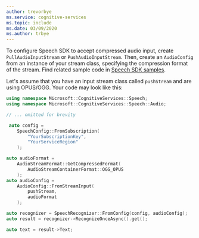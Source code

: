 ```yaml
---
author: trevorbye
ms.service: cognitive-services
ms.topic: include
ms.date: 03/09/2020
ms.author: trbye
---
```


To configure Speech SDK to accept compressed audio input, create `PullAudioInputStream` or `PushAudioInputStream`. Then, create an `AudioConfig` from an instance of your stream class, specifying the compression format of the stream.  Find related sample code in [Speech SDK samples](https://github.com/Azure-Samples/cognitive-services-speech-sdk/blob/master/samples/cpp/windows/console/samples/speaker_recognition_samples.cpp).

Let's assume that you have an input stream class called `pushStream` and are using OPUS/OGG. Your code may look like this:

```cpp
using namespace Microsoft::CognitiveServices::Speech;
using namespace Microsoft::CognitiveServices::Speech::Audio;

// ... omitted for brevity

 auto config =
    SpeechConfig::FromSubscription(
        "YourSubscriptionKey",
        "YourServiceRegion"
    );

auto audioFormat =
    AudioStreamFormat::GetCompressedFormat(
        AudioStreamContainerFormat::OGG_OPUS
    );
auto audioConfig =
    AudioConfig::FromStreamInput(
        pushStream,
        audioFormat
    );

auto recognizer = SpeechRecognizer::FromConfig(config, audioConfig);
auto result = recognizer->RecognizeOnceAsync().get();

auto text = result->Text;
```
